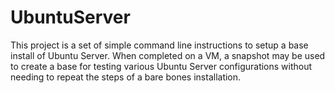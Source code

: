 # UbuntuServer
This project is a set of simple command line instructions to setup a base install of Ubuntu Server.  When completed on a VM, a snapshot may be used to create a base for testing various Ubuntu Server configurations without needing to repeat the steps of a bare bones installation.
